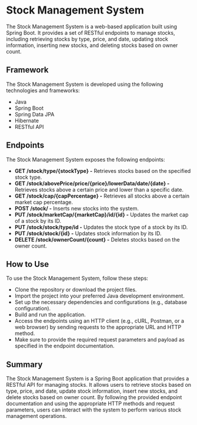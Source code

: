 # Stock Management System
The Stock Management System is a web-based application built using Spring Boot. It provides a set of RESTful endpoints to manage stocks, including retrieving stocks by type, price, and date, updating stock information, inserting new stocks, and deleting stocks based on owner count.

## Framework
The Stock Management System is developed using the following technologies and frameworks:
- Java
- Spring Boot
- Spring Data JPA
- Hibernate
- RESTful API

## Endpoints
The Stock Management System exposes the following endpoints:
- **GET /stock/type/{stockType} -** Retrieves stocks based on the specified stock type.
- **GET /stock/abovePrice/price/{price}/lowerData/date/{date} -** Retrieves stocks above a certain price and lower than a specific date.
- **GET /stock/cap/{capPercentage} -** Retrieves all stocks above a certain market cap percentage.
- **POST /stock/ -** Inserts new stocks into the system.
- **PUT /stock/marketCap/{marketCap}/id/{id} -** Updates the market cap of a stock by its ID.
- **PUT /stock/stock/type/id -** Updates the stock type of a stock by its ID.
- **PUT /stock/stock/{id} -** Updates stock information by its ID.
- **DELETE /stock/ownerCount/{count} -** Deletes stocks based on the owner count.

## How to Use
To use the Stock Management System, follow these steps:
- Clone the repository or download the project files.
- Import the project into your preferred Java development environment.
- Set up the necessary dependencies and configurations (e.g., database configuration).
- Build and run the application.
- Access the endpoints using an HTTP client (e.g., cURL, Postman, or a web browser) by sending requests to the appropriate URL and HTTP method.
- Make sure to provide the required request parameters and payload as specified in the endpoint documentation.

## Summary
The Stock Management System is a Spring Boot application that provides a RESTful API for managing stocks. It allows users to retrieve stocks based on type, price, and date, update stock information, insert new stocks, and delete stocks based on owner count. By following the provided endpoint documentation and using the appropriate HTTP methods and request parameters, users can interact with the system to perform various stock management operations.
